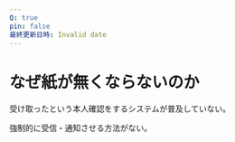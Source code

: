 ```yaml
---
Q: true
pin: false
最終更新日時: Invalid date
---
```

# なぜ紙が無くならないのか

受け取ったという本人確認をするシステムが普及していない。

強制的に受信・通知させる方法がない。